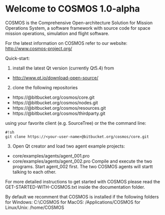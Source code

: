 Welcome to COSMOS 1.0-alpha
============================

COSMOS is the Comprehensive Open-architecture Solution for Mission
Operations System, a software framework with source code for 
space mission operations, simulation and flight software.

For the latest information on COSMOS refer to our website:
http://www.cosmos-project.org/

Quick-start:

1) install the latest Qt version (currently Qt5.4) from

* http://www.qt.io/download-open-source/

2) clone the following repositories

* https://<your-user-name>@bitbucket.org/cosmos/core.git
* https://<your-user-name>@bitbucket.org/cosmos/nodes.git
* https://<your-user-name>@bitbucket.org/cosmos/resources.git
* https://<your-user-name>@bitbucket.org/cosmos/thirdparty.git

using your favorite client (e.g. SourceTree) or the the command line:

```
#!sh
git clone https://<your-user-name>@bitbucket.org/cosmos/core.git
```

3) Open Qt creator and load two agent example projects: 
- core/examples/agents/agent_001.pro 
- core/examples/agents/agent_002.pro 
Compile and execute the two programs. Start agent_002 first. 
The two COSMOS agents will startt talking to each other.

For more detailed instructions to get started with COSMOS
please read the GET-STARTED-WITH-COSMOS.txt inside the 
documentation folder.

By default we recomment that COSMOS is installed if the following folders
for Windows: C:\COSMOS
for MacOS: /Applications/COSMOS
for Linux/Unix: /home/COSMOS 